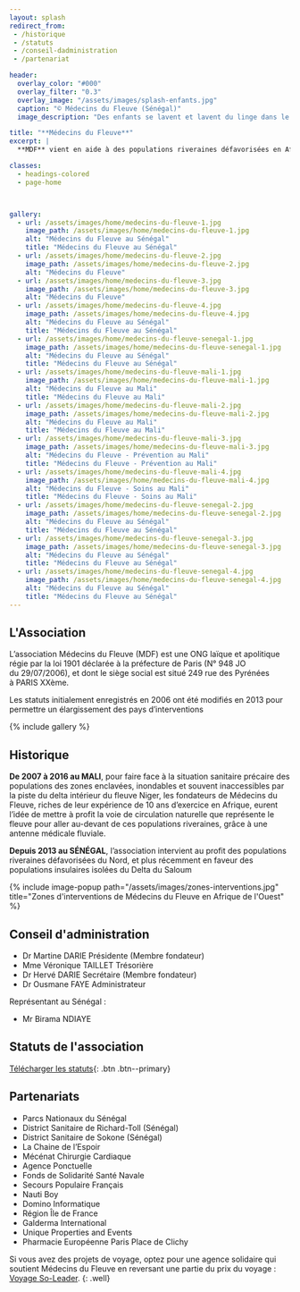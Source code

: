 ```yaml
---
layout: splash
redirect_from:
 - /historique
 - /statuts
 - /conseil-dadministration
 - /partenariat

header:
  overlay_color: "#000"
  overlay_filter: "0.3"
  overlay_image: "/assets/images/splash-enfants.jpg"
  caption: "© Médecins du Fleuve (Sénégal)"
  image_description: "Des enfants se lavent et lavent du linge dans le fleuve Sénégal"

title: "**Médecins du Fleuve**"
excerpt: |
  **MDF** vient en aide à des populations riveraines défavorisées en Afrique de l’Ouest

classes:
  - headings-colored
  - page-home



gallery:
  - url: /assets/images/home/medecins-du-fleuve-1.jpg
    image_path: /assets/images/home/medecins-du-fleuve-1.jpg
    alt: "Médecins du Fleuve au Sénégal"
    title: "Médecins du Fleuve au Sénégal"
  - url: /assets/images/home/medecins-du-fleuve-2.jpg
    image_path: /assets/images/home/medecins-du-fleuve-2.jpg
    alt: "Médecins du Fleuve"
  - url: /assets/images/home/medecins-du-fleuve-3.jpg
    image_path: /assets/images/home/medecins-du-fleuve-3.jpg
    alt: "Médecins du Fleuve"
  - url: /assets/images/home/medecins-du-fleuve-4.jpg
    image_path: /assets/images/home/medecins-du-fleuve-4.jpg
    alt: "Médecins du Fleuve au Sénégal"
    title: "Médecins du Fleuve au Sénégal"
  - url: /assets/images/home/medecins-du-fleuve-senegal-1.jpg
    image_path: /assets/images/home/medecins-du-fleuve-senegal-1.jpg
    alt: "Médecins du Fleuve au Sénégal"
    title: "Médecins du Fleuve au Sénégal"
  - url: /assets/images/home/medecins-du-fleuve-mali-1.jpg
    image_path: /assets/images/home/medecins-du-fleuve-mali-1.jpg
    alt: "Médecins du Fleuve au Mali"
    title: "Médecins du Fleuve au Mali"
  - url: /assets/images/home/medecins-du-fleuve-mali-2.jpg
    image_path: /assets/images/home/medecins-du-fleuve-mali-2.jpg
    alt: "Médecins du Fleuve au Mali"
    title: "Médecins du Fleuve au Mali"
  - url: /assets/images/home/medecins-du-fleuve-mali-3.jpg
    image_path: /assets/images/home/medecins-du-fleuve-mali-3.jpg
    alt: "Médecins du Fleuve - Prévention au Mali"
    title: "Médecins du Fleuve - Prévention au Mali"
  - url: /assets/images/home/medecins-du-fleuve-mali-4.jpg
    image_path: /assets/images/home/medecins-du-fleuve-mali-4.jpg
    alt: "Médecins du Fleuve - Soins au Mali"
    title: "Médecins du Fleuve - Soins au Mali"
  - url: /assets/images/home/medecins-du-fleuve-senegal-2.jpg
    image_path: /assets/images/home/medecins-du-fleuve-senegal-2.jpg
    alt: "Médecins du Fleuve au Sénégal"
    title: "Médecins du Fleuve au Sénégal"
  - url: /assets/images/home/medecins-du-fleuve-senegal-3.jpg
    image_path: /assets/images/home/medecins-du-fleuve-senegal-3.jpg
    alt: "Médecins du Fleuve au Sénégal"
    title: "Médecins du Fleuve au Sénégal"
  - url: /assets/images/home/medecins-du-fleuve-senegal-4.jpg
    image_path: /assets/images/home/medecins-du-fleuve-senegal-4.jpg
    alt: "Médecins du Fleuve au Sénégal"
    title: "Médecins du Fleuve au Sénégal"
---
```


## L'Association
L’association Médecins du Fleuve (MDF) est une ONG laïque et apolitique régie
par la loi 1901 déclarée à la préfecture de Paris (N° 948 JO du 29/07/2006),
et dont le siège social est situé 249 rue des Pyrénées à PARIS XXème.

Les statuts initialement enregistrés en 2006 ont été modifiés en 2013
pour permettre un élargissement des pays d’interventions


{% include gallery %}

## Historique

**De 2007 à 2016 au MALI**, pour faire face à la situation sanitaire précaire des populations des zones enclavées,
inondables et souvent inaccessibles par la piste du delta intérieur du fleuve Niger,
les fondateurs de Médecins du Fleuve, riches de leur expérience de 10 ans d’exercice en Afrique,
eurent l’idée de mettre à profit la voie de circulation naturelle que représente
le fleuve pour aller au-devant de ces populations riveraines, grâce à une antenne médicale fluviale.

**Depuis 2013 au SÉNÉGAL**, l’association intervient au profit des populations
riveraines défavorisées du Nord, et plus récemment
en faveur des populations insulaires isolées du Delta du Saloum

{% include image-popup path="/assets/images/zones-interventions.jpg" title="Zones d'interventions de Médecins du Fleuve en Afrique de l'Ouest" %}


## Conseil d'administration

* Dr Martine DARIE Présidente (Membre fondateur)
* Mme Véronique TAILLET Trésorière
* Dr Hervé DARIE Secrétaire (Membre fondateur)
* Dr Ousmane FAYE Administrateur

Représentant au Sénégal :
* Mr Birama NDIAYE

## Statuts de l'association

[Télécharger les statuts](/assets/statuts.pdf){: .btn .btn--primary}

## Partenariats

* Parcs Nationaux du Sénégal
* District Sanitaire de Richard-Toll (Sénégal)
* District Sanitaire de Sokone (Sénégal)
* La Chaine de l’Espoir
* Mécénat Chirurgie Cardiaque
* Agence Ponctuelle 
* Fonds de Solidarité Santé Navale
* Secours Populaire Français
* Nauti Boy
* Domino Informatique
* Région Île de France
* Galderma International
* Unique Properties and Events
* Pharmacie Européenne Paris Place de Clichy

Si vous avez des projets de voyage, optez pour une agence solidaire
qui soutient Médecins du Fleuve en reversant une partie
du prix du voyage : <a href="http://soleader.solutionsplus.ovh/affiliation/medecins-du-fleuve-association/13" target="_blank" rel="noopener">Voyage So-Leader</a>.
{: .well}

